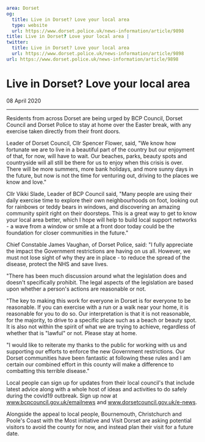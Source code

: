 ```yaml
area: Dorset
og:
  title: Live in Dorset? Love your local area
  type: website
  url: https://www.dorset.police.uk/news-information/article/9898
title: Live in Dorset? Love your local area |
twitter:
  title: Live in Dorset? Love your local area
  url: https://www.dorset.police.uk/news-information/article/9898
url: https://www.dorset.police.uk/news-information/article/9898
```

# Live in Dorset? Love your local area

08 April 2020

* * *

Residents from across Dorset are being urged by BCP Council, Dorset Council and Dorset Police to stay at home over the Easter break, with any exercise taken directly from their front doors.

Leader of Dorset Council, Cllr Spencer Flower, said, "We know how fortunate we are to live in a beautiful part of the country but our enjoyment of that, for now, will have to wait. Our beaches, parks, beauty spots and countryside will all still be there for us to enjoy when this crisis is over. There will be more summers, more bank holidays, and more sunny days in the future, but now is not the time for venturing out, driving to the places we know and love."

Cllr Vikki Slade, Leader of BCP Council said, "Many people are using their daily exercise time to explore their own neighbourhoods on foot, looking out for rainbows or teddy bears in windows, and discovering an amazing community spirit right on their doorsteps. This is a great way to get to know your local area better, which I hope will help to build local support networks - a wave from a window or smile at a front door today could be the foundation for closer communities in the future."

Chief Constable James Vaughan, of Dorset Police, said: "I fully appreciate the impact the Government restrictions are having on us all. However, we must not lose sight of why they are in place - to reduce the spread of the disease, protect the NHS and save lives.

"There has been much discussion around what the legislation does and doesn't specifically prohibit. The legal aspects of the legislation are based upon whether a person's actions are reasonable or not.

"The key to making this work for everyone in Dorset is for everyone to be reasonable. If you can exercise with a run or a walk near your home, it is reasonable for you to do so. Our interpretation is that it is not reasonable, for the majority, to drive to a specific place such as a beach or beauty spot. It is also not within the spirit of what we are trying to achieve, regardless of whether that is "lawful" or not. Please stay at home.

"I would like to reiterate my thanks to the public for working with us and supporting our efforts to enforce the new Government restrictions. Our Dorset communities have been fantastic at following these rules and I am certain our combined effort in this county will make a difference to combatting this terrible disease."

Local people can sign up for updates from their local council's that include latest advice along with a whole host of ideas and activities to do safely during the covid19 outbreak. Sign up now at www.bcpcouncil.gov.uk/emailnews and www.dorsetcouncil.gov.uk/e-news.

Alongside the appeal to local people, Bournemouth, Christchurch and Poole's Coast with the Most initiative and Visit Dorset are asking potential visitors to avoid the county for now, and instead plan their visit for a future date.
